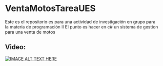 # VentaMotosTareaUES
Este es el repositorio es para una actividad de investigación en grupo para la materia de programación II
El punto es hacer en c# un sistema de gestion para una venta de motos

## Video:

[![IMAGE ALT TEXT HERE](https://img.youtube.com/vi/z5WgWSwVtgI/0.jpg)](https://www.youtube.com/watch?v=z5WgWSwVtgI)
